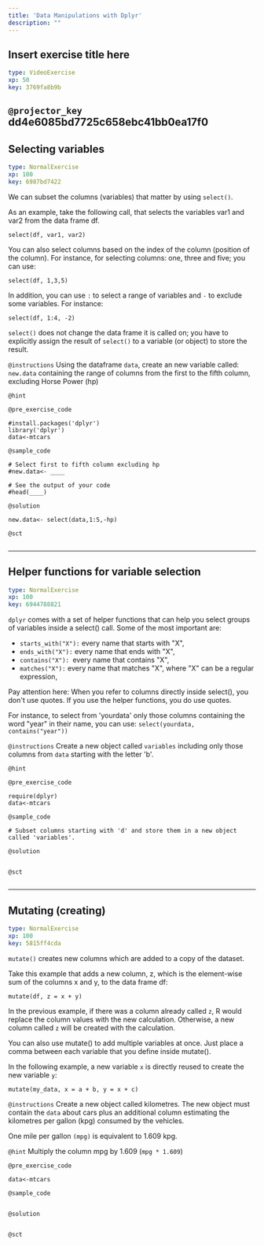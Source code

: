 ```yaml
---
title: 'Data Manipulations with Dplyr'
description: ""
---
```


## Insert exercise title here

```yaml
type: VideoExercise 
xp: 50 
key: 3769fa8b9b   
```

`@projector_key`
dd4e6085bd7725c658ebc41bb0ea17f0
---

## Selecting variables

```yaml
type: NormalExercise 
xp: 100 
key: 6987bd7422   
```


We can subset the columns (variables) that matter by using `select()`.

As an example, take the following call, that selects the variables var1 and var2 from the data frame df.

`select(df, var1, var2)`

You can also select columns based on the index of the column (position of the column). For instance, for selecting columns: one, three and five; you can use:

`select(df, 1,3,5)`

In addition, you can use `:` to select a range of variables and `-` to exclude some variables. For instance:

`select(df, 1:4, -2)`

`select()` does not change the data frame it is called on; you have to explicitly assign the result of `select()` to a variable (or object) to store the result.


`@instructions`
Using the dataframe `data`, create an new variable called: `new.data` containing the range of columns from the first to the fifth column, excluding Horse Power (hp)

`@hint`


`@pre_exercise_code`

```{r}
#install.packages('dplyr')
library('dplyr')
data<-mtcars
```


`@sample_code`

```{r}
# Select first to fifth column excluding hp
#new.data<- ____

# See the output of your code
#head(____)

```


`@solution`

```{r}
new.data<- select(data,1:5,-hp)
```


`@sct`

```{r}

```


---

## Helper functions for variable selection

```yaml
type: NormalExercise 
xp: 100 
key: 6944788821   
```


`dplyr` comes with a set of helper functions that can help you select groups of variables inside a select() call. Some of the most important are:

- `starts_with("X"):` every name that starts with "X",
- `ends_with("X"):` every name that ends with "X",
- `contains("X"): `every name that contains "X",
- `matches("X"):` every name that matches "X", where "X" can be a regular expression,

Pay attention here: When you refer to columns directly inside select(), you don't use quotes. If you use the helper functions, you do use quotes.

For instance, to select from 'yourdata' only those columns containing the word "year" in their name, you can use:
`select(yourdata, contains("year"))`


`@instructions`
Create a new object called `variables` including only those columns from `data` starting with the letter 'b'.

`@hint`


`@pre_exercise_code`

```{r}
require(dplyr)
data<-mtcars
```


`@sample_code`

```{r}
# Subset columns starting with 'd' and store them in a new object called 'variables'. 

```


`@solution`

```{r}

```


`@sct`

```{r}

```


---

## Mutating  (creating)

```yaml
type: NormalExercise 
xp: 100 
key: 5815ff4cda   
```


`mutate()` creates new columns which are added to a copy of the dataset.

Take this example that adds a new column, z, which is the element-wise sum of the columns x and y, to the data frame df:

`mutate(df, z = x + y)`

In the previous example, if there was a column already called `z`, R would replace the column values with the new calculation. Otherwise, a new column called `z` will be created with the calculation. 

You can also use mutate() to add multiple variables at once. Just place a comma between each variable that you define inside mutate().

In the following example, a new variable `x` is directly reused to create the new variable `y`:

`mutate(my_data, x = a + b, y = x + c)`


`@instructions`
Create a new object called kilometres. The new object must contain the `data` about cars plus an additional column estimating the kilometres per gallon (kpg) consumed by the vehicles.  

One mile per gallon `(mpg)` is equivalent to 1.609 kpg.

`@hint`
Multiply the column mpg by 1.609 (`mpg * 1.609`)

`@pre_exercise_code`

```{r}
data<-mtcars
```


`@sample_code`

```{r}

```


`@solution`

```{r}

```


`@sct`

```{r}

```


